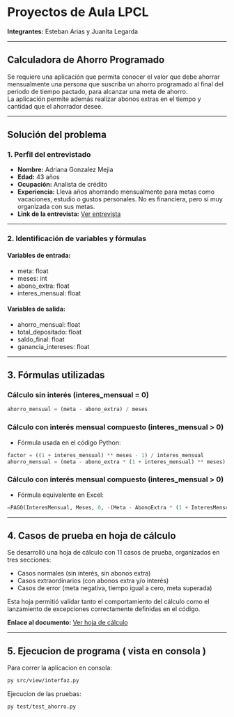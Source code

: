 # Proyectos de Aula LPCL

**Integrantes:** Esteban Arias y Juanita Legarda

---

## Calculadora de Ahorro Programado

Se requiere una aplicación que permita conocer el valor que debe ahorrar mensualmente una persona que suscriba un ahorro programado al final del periodo de tiempo pactado, para alcanzar una meta de ahorro.  
La aplicación permite además realizar abonos extras en el tiempo y cantidad que el ahorrador desee.

---

## Solución del problema

### 1. Perfil del entrevistado

- **Nombre:** Adriana Gonzalez Mejia  
- **Edad:** 43 años  
- **Ocupación:** Analista de crédito  
- **Experiencia:** Lleva años ahorrando mensualmente para metas como vacaciones, estudio o gustos personales. No es financiera, pero sí muy organizada con sus metas.  
- **Link de la entrevista:** [Ver entrevista](https://drive.google.com/file/d/1dJfGLr8ntzFC1T09SV6Yael1X12K_EQU/view?usp=sharing)

---

### 2. Identificación de variables y fórmulas

#### Variables de entrada:
- meta: float  
- meses: int  
- abono_extra: float  
- interes_mensual: float  

#### Variables de salida:
- ahorro_mensual: float  
- total_depositado: float  
- saldo_final: float  
- ganancia_intereses: float  

---

## 3. Fórmulas utilizadas

### Cálculo sin interés (interes_mensual = 0)

```python
ahorro_mensual = (meta - abono_extra) / meses
```

### Cálculo con interés mensual compuesto (interes_mensual > 0)

- Fórmula usada en el código Python:
```python
factor = ((1 + interes_mensual) ** meses - 1) / interes_mensual
ahorro_mensual = (meta - abono_extra * (1 + interes_mensual) ** meses) / factor
```

### Cálculo con interés mensual compuesto (interes_mensual > 0)

- Fórmula equivalente en Excel:
```python
=PAGO(InteresMensual, Meses, 0, -(Meta - AbonoExtra * (1 + InteresMensual)^Meses))
```

---

## 4. Casos de prueba en hoja de cálculo

Se desarrolló una hoja de cálculo con 11 casos de prueba, organizados en tres secciones:
- Casos normales (sin interés, sin abonos extra)
- Casos extraordinarios (con abonos extra y/o interés)
- Casos de error (meta negativa, tiempo igual a cero, meta superada)

Esta hoja permitió validar tanto el comportamiento del cálculo como el lanzamiento de excepciones correctamente definidas en el código.

**Enlace al documento:** [Ver hoja de cálculo](https://docs.google.com/spreadsheets/d/1LvZmssoXyPGCphXX650ifGW0w8BjKPEnsEZLR5gztD4/edit?usp=sharing)

---

## 5. Ejecucion de programa ( vista en consola )

Para correr la aplicacion en consola:
```bash
py src/view/interfaz.py
```

Ejecucion de las pruebas:
```bash
py test/test_ahorro.py
```
